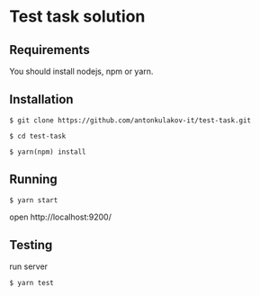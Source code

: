 # Test task solution

## Requirements

You should install nodejs, npm or yarn.

## Installation

`$ git clone https://github.com/antonkulakov-it/test-task.git`

`$ cd test-task`

`$ yarn(npm) install`

## Running

`$ yarn start`

open http://localhost:9200/

## Testing

run server

`$ yarn test`



